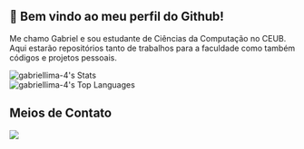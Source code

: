 ## 👋 Bem vindo ao meu perfil do Github!

Me chamo Gabriel e sou estudante de Ciências da Computação no CEUB.
<br>
Aqui estarão repositórios tanto de trabalhos para a faculdade como também códigos e projetos pessoais.

![gabriellima-4's Stats](https://github-readme-stats.vercel.app/api?username=gabriellima-4&theme=midnight-purple&show_icons=true&hide_border=false&count_private=true)
<br>
![gabriellima-4's Top Languages](https://github-readme-stats.vercel.app/api/top-langs/?username=gabriellima-4&theme=midnight-purple&show_icons=true&hide_border=false&layout=compact)

## Meios de Contato
<div>
  <a href="https://instagram.com/lima_0g" target="_blank"><img src="https://img.shields.io/badge/-Instagram-%23E4405F?style=for-the-badge&logo=instagram&logoColor=white" target="_blank"></a>
</div>
